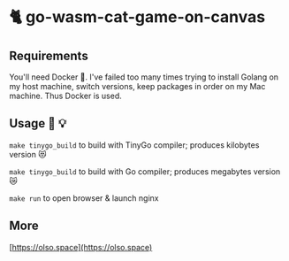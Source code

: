 # 🐈 go-wasm-cat-game-on-canvas

## Requirements
You'll need Docker 🎣. I've failed too many times trying to install Golang on my host machine, switch versions, keep packages in order on my Mac machine. Thus Docker is used.

## Usage 🔧 💡
`make tinygo_build` to build with TinyGo compiler; produces kilobytes version 😻

`make tinygo_build` to build with Go compiler; produces megabytes version 😿

`make run` to open browser & launch nginx

## More
[https://olso.space](https://olso.space)
